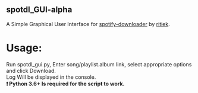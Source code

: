 ## spotdl_GUI-alpha
A Simple Graphical User Interface for [spotify-downloader](https://github.com/ritiek/spotify-downloader) by [ritiek](https://github.com/ritiek).

# Usage:
Run spotdl_gui.py, Enter song/playlist.album link, select appropriate options and click Download.</br>
Log Will be displayed in the console.
</br>
**:exclamation: Python 3.6+ Is required for the script to work.**

